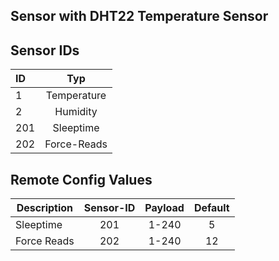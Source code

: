 ## Sensor with DHT22 Temperature Sensor

## Sensor IDs
| ID | Typ |
|:--- |:-------:|
| 1  | Temperature |
| 2  | Humidity |
|201 | Sleeptime |
|202 | Force-Reads|

## Remote Config Values

| Description       | Sensor-ID          | Payload  |  Default |
| ------------- |:-------------:|:-----:|:-----:
| Sleeptime     | 201 | 1-240 | 5 |
| Force Reads      | 202      |   1-240 | 12 |
